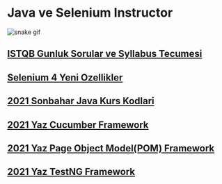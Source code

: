 <h1>Java ve Selenium Instructor</h1>

![snake gif](https://github.com/bulutluoz/Java-fall-2021/blob/output/github-contribution-grid-snake.gif)

<h2><a href="https://github.com/bulutluoz/ISTQB-2022-gunluk-sorular" >ISTQB Gunluk Sorular ve Syllabus Tecumesi</a> </h2>

<h2><a href="https://github.com/bulutluoz/Selenium_4-Yenilikler" >Selenium 4 Yeni Ozellikler</a> </h2>

<h2><a href="https://github.com/bulutluoz/Java-fall-2021" >2021 Sonbahar Java Kurs Kodlari</a> </h2>

<h2><a href="https://github.com/bulutluoz/batch30-Cucumber" >2021 Yaz Cucumber Framework</a> </h2>

<h2><a href="https://github.com/bulutluoz/batch30-POM" >2021 Yaz Page Object Model(POM) Framework</a> </h2>

<h2><a href="https://github.com/bulutluoz/Batch30-TestNG" >2021 Yaz TestNG Framework</a> </h2>


